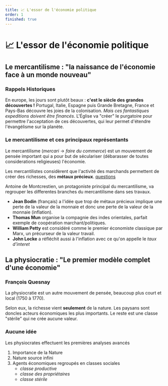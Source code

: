 ```yaml
---
title: 📈 L'essor de l'économie politique
order: 1
finished: true
---
```


# 📈 L'essor de l'économie politique

## Le mercantilisme : "la naissance de l'économie face à un monde nouveau"

### Rappels Historiques 

En europe, les jours sont plutôt beaux : **c'est le siècle des grandes découvertes !** Portugal, Italie, Espagne puis Grande Bretagne, France et Pays-Bas découvre les joies de la colonisation. *Mais ces fantastiques expeditions doivent être financés*. L'Église va "créer" le purgatoire pour permettre l'acceptation de ces découvertes, qui leur permet d'étendre l'évangélisme sur la planète.

### Le mercantilisme et ces principaux représentants

Le mercantilisme ($mercari$ -> *faire du commerce*)  est un mouvement de pensée important qui a pour but de séculariser (débarasser de toutes considerations religieuses) l'économie.

Les mercantilistes considèrent que l'activité des marchands permettent de créer des richesses, des **métaux précieux**. [questions](questions.md)

Antoine de Montcrestien, un protagoniste principal du mercantilisme, va regrouper les differentes branches du mercantilisme dans ses travaux.

- **Jean Bodin** (français) a l'idée que trop de métaux précieux implique une perte de la valeur de la monnaie et donc une perte de la valeur de la monnaie (inflation).
- **Thomas Mun** organise la compagnie des indes orientales, parfait exemple de coopération marchant/politiques.
- **William Petty** est considéré comme le premier économiste classique par Marx, un précurseur de la valeur travail.
- **John Locke** a réfléchit aussi à l'inflation avec ce qu'on appelle le *taux d'interet*

## La physiocratie : "Le premier modèle complet d'une économie"

### François Quesnay 

La physiocratie est un autre mouvement de pensée, beaucoup plus court et local (1750 à 1770). 

Selon eux, la richesse vient **seulement** de la nature. Les paysans sont doncles acteurs économiques les plus importants. Le reste est une classe "stérile" qui ne crée aucune valeur.

### Aucune idée

Les physiocrates effectuent les premières analyses avancés 

1. Importance de la Nature
2. Nature source infini
3. Agents économiques regroupés en classes sociales
   - *classe productive*
   - *classe des propriétaires*
   - *classe stérile*
